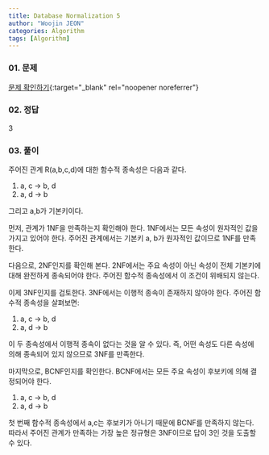 ```yaml
---
title: Database Normalization 5
author: "Woojin JEON"
categories: Algorithm
tags: [Algorithm]
---
```


### 01. 문제

[문제 확인하기](https://www.hackerrank.com/challenges/database-normalization-5/problem?isFullScreen=true){:target="_blank" rel="noopener noreferrer"}

### 02. 정답

3

### 03. 풀이

주어진 관계 R(a,b,c,d)에 대한 함수적 종속성은 다음과 같다.  

1. a, c → b, d
2. a, d → b  

그리고 a,b가 기본키이다.  

먼저, 관계가 1NF을 만족하는지 확인해야 한다. 1NF에서는 모든 속성이 원자적인 값을 가지고 있어야 한다. 주어진 관계에서는 기본키 a, b가 원자적인 값이므로 1NF를 만족한다.  

다음으로, 2NF인지를 확인해 본다. 2NF에서는 주요 속성이 아닌 속성이 전체 기본키에 대해 완전하게 종속되어야 한다. 주어진 함수적 종속성에서 이 조건이 위배되지 않는다.  

이제 3NF인지를 검토한다. 3NF에서는 이행적 종속이 존재하지 않아야 한다. 주어진 함수적 종속성을 살펴보면:  

1. a, c → b, d
2. a, d → b  

이 두 종속성에서 이행적 종속이 없다는 것을 알 수 있다. 즉, 어떤 속성도 다른 속성에 의해 종속되어 있지 않으므로 3NF를 만족한다.  

마지막으로, BCNF인지를 확인한다. BCNF에서는 모든 주요 속성이 후보키에 의해 결정되어야 한다.  

1. a, c → b, d
2. a, d → b  

첫 번째 함수적 종속성에서 a,c는 후보키가 아니기 때문에 BCNF를 만족하지 않는다.  
따라서 주어진 관계가 만족하는 가장 높은 정규형은 3NF이므로 답이 3인 것을 도출할 수 있다.
